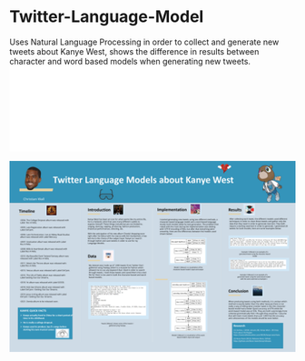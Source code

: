 # Twitter-Language-Model
Uses Natural Language Processing in order to collect and generate new tweets about Kanye West, shows the difference in results between character and word based models when generating new tweets.
![ScreenShot](/TwitterProject/TwitterLangModel_Poster.pdf)

<p align="center">
  <img src="https://github.com/cushin/Twitter-Language-Model/blob/main/TwitterProject/TwitterLangModel_Poster.pdf" title="Poster">
</p>
